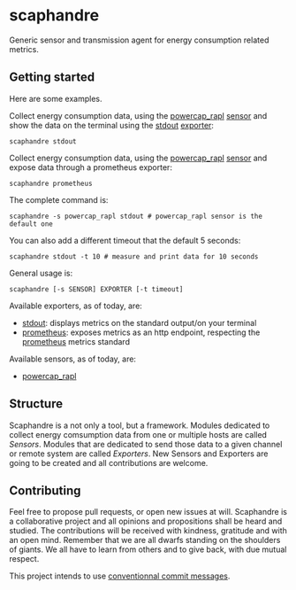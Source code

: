 # scaphandre

Generic sensor and transmission agent for energy consumption related metrics.

## Getting started

Here are some examples.

Collect energy consumption data, using the [powercap_rapl]() [sensor]() and show the data on the terminal using the [stdout]() [exporter]():

    scaphandre stdout

Collect energy consumption data, using the [powercap_rapl]() [sensor]() and expose data through a prometheus exporter:

    scaphandre prometheus

The complete command is:

    scaphandre -s powercap_rapl stdout # powercap_rapl sensor is the default one

You can also add a different timeout that the default 5 seconds:

    scaphandre stdout -t 10 # measure and print data for 10 seconds

General usage is:

    scaphandre [-s SENSOR] EXPORTER [-t timeout]

Available exporters, as of today, are:

- [stdout](): displays metrics on the standard output/on your terminal
- [prometheus](): exposes metrics as an http endpoint, respecting the [prometheus](https://prometheus.io/) metrics standard

Available sensors, as of today, are:

- [powercap_rapl]()

## Structure

Scaphandre is a not only a tool, but a framework. Modules dedicated to collect energy comsumption data from one or multiple hosts are called *Sensors*.
Modules that are dedicated to send those data to a given channel or remote system are called *Exporters*. New Sensors and Exporters are going to be created and all contributions are welcome.

## Contributing

Feel free to propose pull requests, or open new issues at will. Scaphandre is a collaborative project and all opinions and propositions shall be heard and studied. The contributions will be received with kindness, gratitude and with an open mind. Remember that we are all dwarfs standing on the shoulders of giants. We all have to learn from others and to give back, with due mutual respect.

This project intends to use [conventionnal commit messages](conventionalcommits.org/).